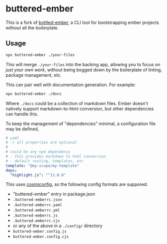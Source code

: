 # buttered-ember

This is a fork of [bottled-ember][upstream], a CLI tool for bootstrapping ember projects without all the boilerplate.

[upstream]: https://github.com/empress/bottled-ember


## Usage

```bash
npx buttered-ember ./your-files
```

This will merge `./your-files` into the backing app, allowing you to focus on _just your own work_, without being bogged down by the boilerplate of linting, package management, etc.

This can pair well with documentation generation.
For example:

```bash
npx buttered-ember ./docs
```

Where `./docs` could be a collection of markdown files.
Ember doesn't natively support markdown-to-html conversion, 
but other dependencies can handle this.

To keep the management of "dependencies" minimal, 
a configuration file may be defined,

```yaml
# yaml
# -> all properties are optional
#
# could be any npm dependency
# - this provides markdown to html conversion
# - default routing, templates, etc
template: "@my-scope/my-template"
deps: 
  "highlight.js": "^11.0.0"
```

This uses [cosmiconfig][gh-cosmiconfig], so the following config formats are suppored:
- "buttered-ember" entry in package.json
- `.buttered-emberrc.json`
- `.buttered-emberrc.yaml`
- `.buttered-emberrc.yml`
- `.buttered-emberrc.js`
- `.buttered-emberrc.cjs`
- or any of the above in a `./config/` directory
- `buttered-ember.config.js`
- `buttered-ember.config.cjs`

[gh-cosmiconfig]: https://github.com/davidtheclark/cosmiconfig

